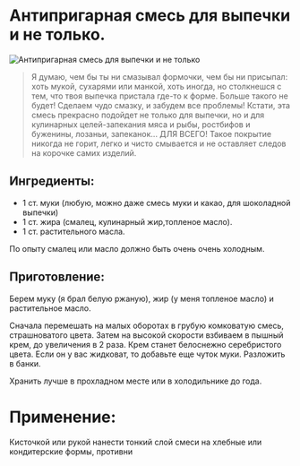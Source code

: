 # Антипригарная смесь для выпечки и не только.
![Антипригарная смесь для выпечки и не только](/images/Kulinar/Zagotovki/antiprigarnaya_smes`.png 'Антипригарная смесь для выпечки и не только')

> Я думаю, чем бы ты ни смазывал формочки, чем бы ни присыпал: хоть мукой, сухарями или манкой, хоть иногда, но столкнешся с тем, что твоя выпечка пристала где-то к форме. Больше такого не будет! Сделаем чудо смазку, и забудем все проблемы! Кстати, эта смесь прекрасно подойдет не только для выпечки, но и для кулинарных целей-запекания мяса и рыбы, ростбифов и буженины, лозаньи, запеканок... ДЛЯ ВСЕГО! Такое покрытие никогда не горит, легко и чисто смывается и не оставляет следов на корочке самих изделий.

## Ингредиенты:
- 1 ст. муки (любую, можно даже смесь муки и какао, для шоколадной выпечки)
- 1 ст. жира (смалец, кулинарный жир,топленое масло).
- 1 ст. растительного масла.

По опыту cмалец или масло должно быть очень очень холодным.

## Приготовление:
Берем муку (я брал белую ржаную), жир (у меня топленое масло) и растительное масло.

Сначала перемешать на малых оборотах в грубую комковатую смесь, страшноватого цвета. Затем на высокой скорости взбиваем в пышный крем, до увеличения в 2 раза. Крем станет белоснежно серебристого цвета. Если он у вас жидковат, то добавьте еще чуток муки. Разложить в банки.

Хранить лучше в прохладном месте или в холодильнике до года.

# Применение:
Кисточкой  или рукой нанести тонкий слой смеси на хлебные или кондитерские формы, противни
